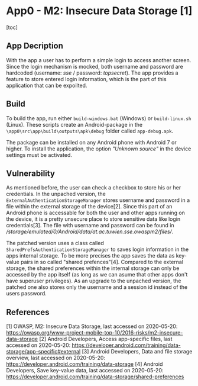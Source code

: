 # App0 - M2: Insecure Data Storage [1]
[toc]

## App Decription
With the app a user has to perform a simple login to access another screen. Since the login mechanism is mocked, both username and password are hardcoded (username: _sse_ / password: _topsecret_). The app provides a feature to store entered login information, which is the part of this application that can be expoilted.


## Build
To build the app, run either `build-windows.bat` (Windows) or `build-linux.sh` (Linux). These scripts create an Android-package in the `\app0\src\app\build\outputs\apk\debug` folder called `app-debug.apk`.

The package can be installed on any Android phone with Android 7 or higher. To install the application, the option _"Unknown source"_ in the device settings must be activated.


## Vulnerability
As mentioned before, the user can check a checkbox to store his or her credentials. In the unpached version, the `ExternalAuthenticationStorageManager` stores username and password in a file within the external storage of the device[2]. Since this part of an Android phone is accessable for both the user and other apps running on the device, it is a pretty unsecure place to store sensitive data like login credentials[3]. The file with username and password can be found in _/storage/emulated/0/Android/data/at.ac.tuwien.sse.owaspm2/files/_.

The patched version uses a class called `SharedPrefsAuthenticationStorageManager` to saves login information in the apps internal storage. To be more precises the app saves the data as key-value pairs in so called "shared prefences"[4]. Compared to the external storage, the shared preferences within the internal storage can only be accessed by the app itself (as long as we can asume that other apps don't have superuser privileges). As an upgrade to the unpached version, the patched one also stores only the username and a session id instead of the users password.


## References
[1] OWASP, M2: Insecure Data Storage, last accessed on 2020-05-20: https://owasp.org/www-project-mobile-top-10/2016-risks/m2-insecure-data-storage
[2] Android Developers, Access app-specific files, last accessed on 2020-05-20: https://developer.android.com/training/data-storage/app-specific#external
[3] Android Developers, Data and file storage overview, last accessed on 2020-05-20: https://developer.android.com/training/data-storage
[4] Android Developers, Save key-value data, last accessed on 2020-05-20: https://developer.android.com/training/data-storage/shared-preferences
